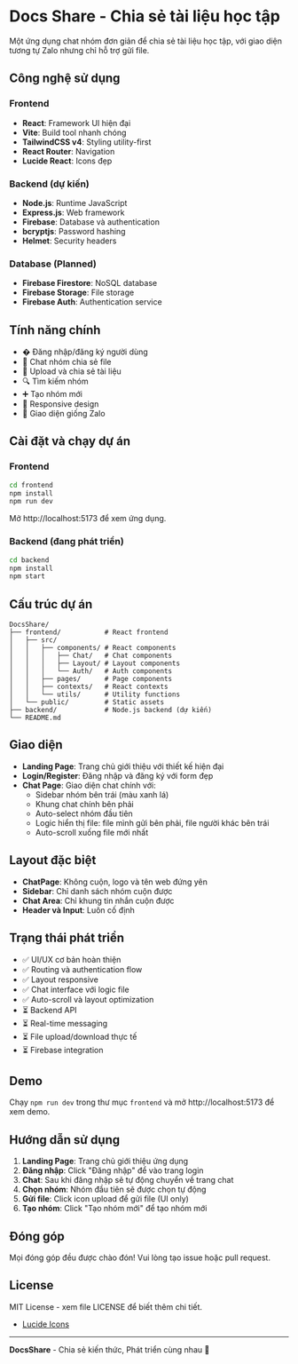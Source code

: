 # Docs Share - Chia sẻ tài liệu học tập

Một ứng dụng chat nhóm đơn giản để chia sẻ tài liệu học tập, với giao diện tương tự Zalo nhưng chỉ hỗ trợ gửi file.

## Công nghệ sử dụng

### Frontend
- **React**: Framework UI hiện đại
- **Vite**: Build tool nhanh chóng  
- **TailwindCSS v4**: Styling utility-first
- **React Router**: Navigation
- **Lucide React**: Icons đẹp

### Backend (dự kiến)
- **Node.js**: Runtime JavaScript
- **Express.js**: Web framework
- **Firebase**: Database và authentication
- **bcryptjs**: Password hashing
- **Helmet**: Security headers

### Database (Planned)
- **Firebase Firestore**: NoSQL database
- **Firebase Storage**: File storage
- **Firebase Auth**: Authentication service

## Tính năng chính

- � Đăng nhập/đăng ký người dùng
- 💬 Chat nhóm chia sẻ file
- 📂 Upload và chia sẻ tài liệu
- 🔍 Tìm kiếm nhóm
- ➕ Tạo nhóm mới
- 📱 Responsive design
- 🎨 Giao diện giống Zalo

## Cài đặt và chạy dự án

### Frontend

```bash
cd frontend
npm install
npm run dev
```

Mở http://localhost:5173 để xem ứng dụng.

### Backend (đang phát triển)

```bash
cd backend
npm install
npm start
```

## Cấu trúc dự án

```
DocsShare/
├── frontend/           # React frontend
│   ├── src/
│   │   ├── components/ # React components
│   │   │   ├── Chat/   # Chat components
│   │   │   ├── Layout/ # Layout components
│   │   │   └── Auth/   # Auth components
│   │   ├── pages/      # Page components
│   │   ├── contexts/   # React contexts
│   │   └── utils/      # Utility functions
│   └── public/         # Static assets
├── backend/            # Node.js backend (dự kiến)
└── README.md
```

## Giao diện

- **Landing Page**: Trang chủ giới thiệu với thiết kế hiện đại
- **Login/Register**: Đăng nhập và đăng ký với form đẹp
- **Chat Page**: Giao diện chat chính với:
  - Sidebar nhóm bên trái (màu xanh lá)
  - Khung chat chính bên phải
  - Auto-select nhóm đầu tiên
  - Logic hiển thị file: file mình gửi bên phải, file người khác bên trái
  - Auto-scroll xuống file mới nhất

## Layout đặc biệt

- **ChatPage**: Không cuộn, logo và tên web đứng yên
- **Sidebar**: Chỉ danh sách nhóm cuộn được
- **Chat Area**: Chỉ khung tin nhắn cuộn được
- **Header và Input**: Luôn cố định

## Trạng thái phát triển

- ✅ UI/UX cơ bản hoàn thiện
- ✅ Routing và authentication flow
- ✅ Layout responsive
- ✅ Chat interface với logic file
- ✅ Auto-scroll và layout optimization
- ⏳ Backend API
- ⏳ Real-time messaging
- ⏳ File upload/download thực tế
- ⏳ Firebase integration

## Demo

Chạy `npm run dev` trong thư mục `frontend` và mở http://localhost:5173 để xem demo.

## Hướng dẫn sử dụng

1. **Landing Page**: Trang chủ giới thiệu ứng dụng
2. **Đăng nhập**: Click "Đăng nhập" để vào trang login
3. **Chat**: Sau khi đăng nhập sẽ tự động chuyển về trang chat
4. **Chọn nhóm**: Nhóm đầu tiên sẽ được chọn tự động
5. **Gửi file**: Click icon upload để gửi file (UI only)
6. **Tạo nhóm**: Click "Tạo nhóm mới" để tạo nhóm mới

## Đóng góp

Mọi đóng góp đều được chào đón! Vui lòng tạo issue hoặc pull request.

## License

MIT License - xem file LICENSE để biết thêm chi tiết.
- [Lucide Icons](https://lucide.dev/)

---

**DocsShare** - Chia sẻ kiến thức, Phát triển cùng nhau 🚀
